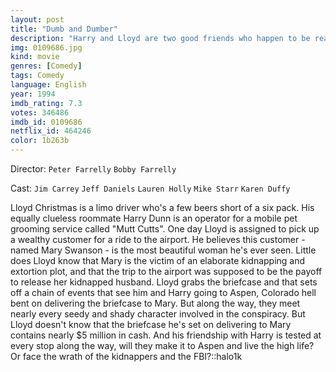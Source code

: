 ```yaml
---
layout: post
title: "Dumb and Dumber"
description: "Harry and Lloyd are two good friends who happen to be really stupid. The duo set out on a cross country trip from Providence to Aspen, Colorado to return a briefcase full of money to its rightful owner, a beautiful woman named Mary Swanson. After a trip of one mishap after another, the duo eventually make it to Aspen. But the two soon realize that Mary and her briefcase are the least of their problems..."
img: 0109686.jpg
kind: movie
genres: [Comedy]
tags: Comedy 
language: English
year: 1994
imdb_rating: 7.3
votes: 346486
imdb_id: 0109686
netflix_id: 464246
color: 1b263b
---
```

Director: `Peter Farrelly` `Bobby Farrelly`  

Cast: `Jim Carrey` `Jeff Daniels` `Lauren Holly` `Mike Starr` `Karen Duffy` 

Lloyd Christmas is a limo driver who's a few beers short of a six pack. His equally clueless roommate Harry Dunn is an operator for a mobile pet grooming service called "Mutt Cutts". One day Lloyd is assigned to pick up a wealthy customer for a ride to the airport. He believes this customer - named Mary Swanson - is the most beautiful woman he's ever seen. Little does Lloyd know that Mary is the victim of an elaborate kidnapping and extortion plot, and that the trip to the airport was supposed to be the payoff to release her kidnapped husband. Lloyd grabs the briefcase and that sets off a chain of events that see him and Harry going to Aspen, Colorado hell bent on delivering the briefcase to Mary. But along the way, they meet nearly every seedy and shady character involved in the conspiracy. But Lloyd doesn't know that the briefcase he's set on delivering to Mary contains nearly $5 million in cash. And his friendship with Harry is tested at every stop along the way, will they make it to Aspen and live the high life? Or face the wrath of the kidnappers and the FBI?::halo1k